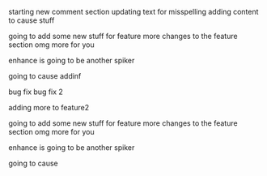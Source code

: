 starting new comment section
updating text for misspelling
adding content to cause stuff

going to add some new stuff for feature
more changes to the feature section
omg more for you

enhance is going to be another spiker

going to cause
addinf

bug fix
bug fix 2

adding more to feature2



going to add some new stuff for feature
more changes to the feature section
omg more for you

enhance is going to be another spiker

going to cause